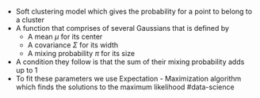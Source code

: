 
- Soft clustering model which gives the probability for a point to belong to a cluster
- A function that comprises of several Gaussians that is defined by
    - A mean $\mu$ for its center
    - A covariance $\Sigma$ for its width
    - A mixing probability $\pi$ for its size
- A condition they follow is that the sum of their mixing probability adds up to 1
- To fit these parameters we use Expectation - Maximization algorithm which finds the solutions to the maximum likelihood
#data-science